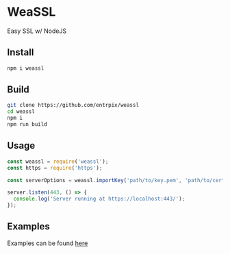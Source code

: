 # WeaSSL
Easy SSL w/ NodeJS

## Install
```sh
npm i weassl
```

## Build
```sh
git clone https://github.com/entrpix/weassl
cd weassl
npm i 
npm run build
```

## Usage
```js
const weassl = require('weassl');
const https = require('https');

const serverOptions = weassl.importKey('path/to/key.pem', 'path/to/cert.pem');

server.listen(443, () => {
  console.log('Server running at https://localhost:443/');
});
```

## Examples
Examples can be found [here](./examples.md)
